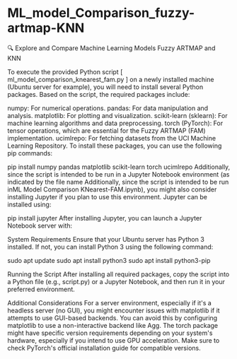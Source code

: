# ML_model_Comparison_fuzzy-artmap-KNN
🔍 Explore and Compare Machine Learning Models Fuzzy ARTMAP and KNN

To execute the provided Python script [ ml_model_comparison_knearest_fam.py ] on a newly installed machine (Ubuntu server for example), you will need to install several Python packages. Based on the script, the required packages include:

numpy: For numerical operations.
pandas: For data manipulation and analysis.
matplotlib: For plotting and visualization.
scikit-learn (sklearn): For machine learning algorithms and data preprocessing.
torch (PyTorch): For tensor operations, which are essential for the Fuzzy ARTMAP (FAM) implementation.
ucimlrepo: For fetching datasets from the UCI Machine Learning Repository.
To install these packages, you can use the following pip commands:

pip install numpy pandas matplotlib scikit-learn torch ucimlrepo
Additionally, since the script is intended to be run in a Jupyter Notebook environment (as indicated by the file name Additionally, since the script is intended to be run inML Model Comparison KNearest-FAM.ipynb), you might also consider installing Jupyter if you plan to use this environment. Jupyter can be installed using:

pip install jupyter
After installing Jupyter, you can launch a Jupyter Notebook server with:


System Requirements
Ensure that your Ubuntu server has Python 3 installed. If not, you can install Python 3 using the following command:

sudo apt update
sudo apt install python3
sudo apt install python3-pip

Running the Script
After installing all required packages, copy the script into a Python file (e.g., script.py) or a Jupyter Notebook, and then run it in your preferred environment.

Additional Considerations
For a server environment, especially if it's a headless server (no GUI), you might encounter issues with matplotlib if it attempts to use GUI-based backends. You can avoid this by configuring matplotlib to use a non-interactive backend like Agg.
The torch package might have specific version requirements depending on your system's hardware, especially if you intend to use GPU acceleration. Make sure to check PyTorch's official installation guide for compatible versions.
